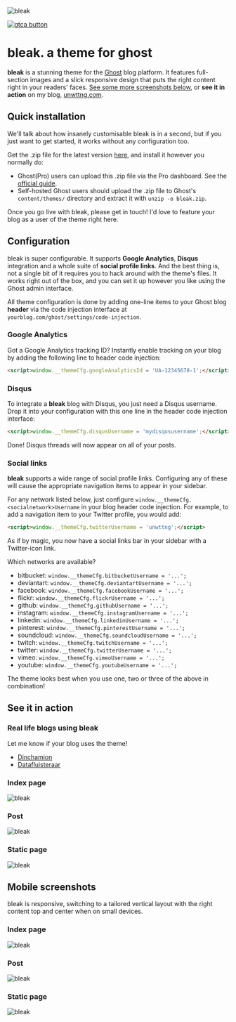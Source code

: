 ![bleak](https://dl.dropboxusercontent.com/s/kcl7il32x5d59r5/bleak_index_large.png)

[![gtca button](https://camo.githubusercontent.com/ebcfabe77067823252071c7b7554dd5d6644e4c5/68747470733a2f2f646c2e64726f70626f7875736572636f6e74656e742e636f6d2f732f786a64336637387934667536366e632f53637265656e73686f74253230323031362d30312d323325323031312e30382e34322e706e67)](https://github.com/unwitting/gtca)

# bleak. a theme for ghost
__bleak__ is a stunning theme for the [Ghost](https://ghost.org/) blog platform. It features
full-section images and a slick responsive design that puts the right content right in your
readers' faces. [See some more screenshots below](#screenshots), or
__see it in action__ on my blog, [unwttng.com](http://unwttng.com).

## Quick installation
We'll talk about how insanely customisable bleak is in a second, but if you just want to get
started, it works without any configuration too.

Get the .zip file for the latest version [here](https://github.com/unwitting/bleak/archive/master.zip),
and install it however you normally do:

* Ghost(Pro) users can upload this .zip file via the Pro dashboard. See the
[official guide](http://support.ghost.org/upload-theme-ghostpro/).
* Self-hosted Ghost users should upload the .zip file to Ghost's `content/themes/` directory and
extract it with `unzip -o bleak.zip`.

Once you go live with bleak, please get in touch! I'd love to feature your blog as a user of the theme right here.

## Configuration
bleak is super configurable. It supports __Google Analytics__, __Disqus__ integration and
a whole suite of __social profile links__. And the best thing is, not a single bit of it requires
you to hack around with the theme's files. It works right out of the box, and you can set it
up however you like using the Ghost admin interface.

All theme configuration is done by adding one-line items to your Ghost blog __header__ via the
code injection interface at `yourblog.com/ghost/settings/code-injection`.

### Google Analytics
Got a Google Analytics tracking ID? Instantly enable tracking on your blog by adding the following
line to header code injection:

```html
<script>window.__themeCfg.googleAnalyticsId = 'UA-12345678-1';</script>
```

### Disqus
To integrate a __bleak__ blog with Disqus, you just need a Disqus username. Drop it into your
configuration with this one line in the header code injection interface:

```html
<script>window.__themeCfg.disqusUsername = 'mydisqususername';</script>
```

Done! Disqus threads will now appear on all of your posts.

### Social links
__bleak__ supports a wide range of social profile links. Configuring any of these will cause the
appropriate navigation items to appear in your sidebar.

For any network listed below, just configure `window.__themeCfg.<socialnetwork>Username` in your
blog header code injection. For example, to add a navigation item to your Twitter profile, you
would add:

```html
<script>window.__themeCfg.twitterUsername = 'unwttng';</script>
```

As if by magic, you now have a social links bar in your sidebar with a Twitter-icon link.

Which networks are available?

* bitbucket: `window.__themeCfg.bitbucketUsername = '...';`
* deviantart: `window.__themeCfg.deviantartUsername = '...';`
* facebook: `window.__themeCfg.facebookUsername = '...';`
* flickr: `window.__themeCfg.flickrUsername = '...';`
* github: `window.__themeCfg.githubUsername = '...';`
* instagram: `window.__themeCfg.instagramUsername = '...';`
* linkedin: `window.__themeCfg.linkedinUsername = '...';`
* pinterest: `window.__themeCfg.pinterestUsername = '...';`
* soundcloud: `window.__themeCfg.soundcloudUsername = '...';`
* twitch: `window.__themeCfg.twitchUsername = '...';`
* twitter: `window.__themeCfg.twitterUsername = '...';`
* vimeo: `window.__themeCfg.vimeoUsername = '...';`
* youtube: `window.__themeCfg.youtubeUsername = '...';`

The theme looks best when you use one, two or three of the above in combination!

## See it in action

### Real life blogs using __bleak__

Let me know if your blog uses the theme!

* [Dinchamion](https://www.dinchamion.com/)
* [Datafluisteraar](http://datafluisteraar.org/)

### Index page
![bleak](https://dl.dropboxusercontent.com/s/kcl7il32x5d59r5/bleak_index_large.png)

### Post
![bleak](https://dl.dropboxusercontent.com/s/c3nveo3zk981s70/bleak_post_large.png)

### Static page
![bleak](https://dl.dropboxusercontent.com/s/vsoqq45omnkbr7k/bleak_page_large.png)

## Mobile screenshots
bleak is responsive, switching to a tailored vertical layout with the right content top
and center when on small devices.

### Index page
![bleak](https://dl.dropboxusercontent.com/s/h58x9bzv01aooa9/bleak_index_small.png)

### Post
![bleak](https://dl.dropboxusercontent.com/s/ynzc97blvcv3op0/bleak_post_small.png)

### Static page
![bleak](https://dl.dropboxusercontent.com/s/ruvcym6b0nr3ja2/bleak_page_small.png)
